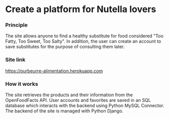 # Create a platform for Nutella lovers

### Principle

The site allows anyone to find a healthy substitute for food considered "Too Fatty, Too Sweet, Too Salty". In addition, the user can create an account to save substitutes for the purpose of consulting them later.

### Site link

https://purbeurre-alimentation.herokuapp.com

### How it works

The site retrieves the products and their information from the OpenFoodFacts API. User accounts and favorites are saved in an SQL database which interacts with the backend using Python MySQL Connector. The backend of the site is managed with Python Django.
